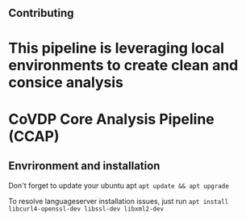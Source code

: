 ## Contributing

# This pipeline is leveraging local environments to create clean and consice analysis
# CoVDP Core Analysis Pipeline (CCAP)


## Envrironment and installation

Don't forget to update your ubuntu apt
`apt update && apt upgrade`

To resolve languageserver installation issues, just run
`apt install libcurl4-openssl-dev libssl-dev libxml2-dev`




